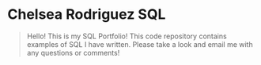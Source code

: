 # Chelsea Rodriguez SQL
> Hello! 
This is my SQL Portfolio! This code repository contains examples of SQL I have written. Please take a look and email me with any questions or comments! 

